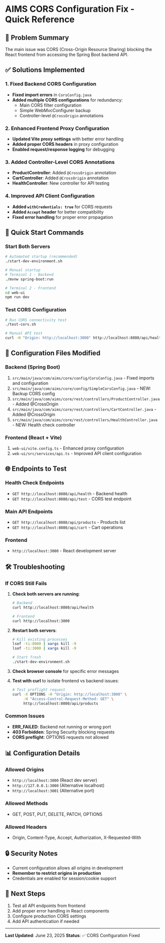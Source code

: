 # AIMS CORS Configuration Fix - Quick Reference

## 🚨 Problem Summary
The main issue was CORS (Cross-Origin Resource Sharing) blocking the React frontend from accessing the Spring Boot backend API.

## ✅ Solutions Implemented

### 1. Fixed Backend CORS Configuration
- **Fixed import errors** in `CorsConfig.java`
- **Added multiple CORS configurations** for redundancy:
  - Main CORS filter configuration
  - Simple WebMvcConfigurer backup
  - Controller-level `@CrossOrigin` annotations

### 2. Enhanced Frontend Proxy Configuration
- **Updated Vite proxy settings** with better error handling
- **Added proper CORS headers** in proxy configuration
- **Enabled request/response logging** for debugging

### 3. Added Controller-Level CORS Annotations
- **ProductController**: Added `@CrossOrigin` annotation
- **CartController**: Added `@CrossOrigin` annotation
- **HealthController**: New controller for API testing

### 4. Improved API Client Configuration
- **Added `withCredentials: true`** for CORS requests
- **Added `Accept` header** for better compatibility
- **Fixed error handling** for proper error propagation

## 🚀 Quick Start Commands

### Start Both Servers
```bash
# Automated startup (recommended)
./start-dev-environment.sh

# Manual startup
# Terminal 1 - Backend
./mvnw spring-boot:run

# Terminal 2 - Frontend
cd web-ui
npm run dev
```

### Test CORS Configuration
```bash
# Run CORS connectivity test
./test-cors.sh

# Manual API test
curl -H "Origin: http://localhost:3000" http://localhost:8080/api/health
```

## 🔧 Configuration Files Modified

### Backend (Spring Boot)
1. `src/main/java/com/aims/core/config/CorsConfig.java` - Fixed imports and configuration
2. `src/main/java/com/aims/core/config/SimpleCorsConfig.java` - NEW: Backup CORS config
3. `src/main/java/com/aims/core/rest/controllers/ProductController.java` - Added @CrossOrigin
4. `src/main/java/com/aims/core/rest/controllers/CartController.java` - Added @CrossOrigin
5. `src/main/java/com/aims/core/rest/controllers/HealthController.java` - NEW: Health check controller

### Frontend (React + Vite)
1. `web-ui/vite.config.ts` - Enhanced proxy configuration
2. `web-ui/src/services/api.ts` - Improved API client configuration

## 🌐 Endpoints to Test

### Health Check Endpoints
- `GET http://localhost:8080/api/health` - Backend health
- `GET http://localhost:8080/api/test` - CORS test endpoint

### Main API Endpoints
- `GET http://localhost:8080/api/products` - Products list
- `GET http://localhost:8080/api/cart` - Cart operations

### Frontend
- `http://localhost:3000` - React development server

## 🛠️ Troubleshooting

### If CORS Still Fails
1. **Check both servers are running**:
   ```bash
   # Backend
   curl http://localhost:8080/api/health
   
   # Frontend
   curl http://localhost:3000
   ```

2. **Restart both servers**:
   ```bash
   # Kill existing processes
   lsof -ti:8080 | xargs kill -9
   lsof -ti:3000 | xargs kill -9
   
   # Start fresh
   ./start-dev-environment.sh
   ```

3. **Check browser console** for specific error messages

4. **Test with curl** to isolate frontend vs backend issues:
   ```bash
   # Test preflight request
   curl -X OPTIONS -H "Origin: http://localhost:3000" \
        -H "Access-Control-Request-Method: GET" \
        http://localhost:8080/api/products
   ```

### Common Issues
- **ERR_FAILED**: Backend not running or wrong port
- **403 Forbidden**: Spring Security blocking requests
- **CORS preflight**: OPTIONS requests not allowed

## 📊 Configuration Details

### Allowed Origins
- `http://localhost:3000` (React dev server)
- `http://127.0.0.1:3000` (Alternative localhost)
- `http://localhost:3001` (Alternative port)

### Allowed Methods
- GET, POST, PUT, DELETE, PATCH, OPTIONS

### Allowed Headers
- Origin, Content-Type, Accept, Authorization, X-Requested-With

## 🔒 Security Notes
- Current configuration allows all origins in development
- **Remember to restrict origins in production**
- Credentials are enabled for session/cookie support

## 📝 Next Steps
1. Test all API endpoints from frontend
2. Add proper error handling in React components
3. Configure production CORS settings
4. Add API authentication if needed

---

**Last Updated**: June 23, 2025
**Status**: ✅ CORS Configuration Fixed
